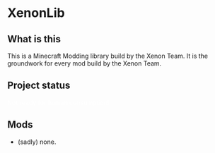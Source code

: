 # XenonLib


## What is this

This is a Minecraft Modding library build by the Xenon Team.
It is the groundwork for every mod build by the Xenon Team.


## Project status

<font color="ffffff">Not ready for human consumption!</font>

## Mods

* (sadly) none.
